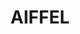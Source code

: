 ---
title: "AIFFEL"
permalink: /categories/AIFFEL/
layout: category
author_profile: true
taxonomy: "AI"
---